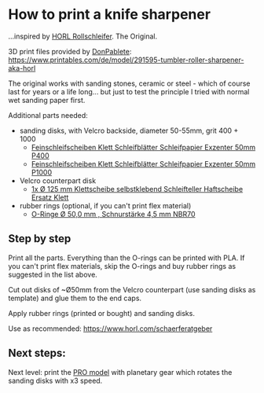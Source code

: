 # How to print a knife sharpener

&hellip;inspired by [HORL Rollschleifer](https://www.horl.com/rollschleifer/horl2). The Original.

3D print files provided by [DonPablete](https://www.printables.com/de/social/259025-donpablete):
https://www.printables.com/de/model/291595-tumbler-roller-sharpener-aka-horl

The original works with sanding stones, ceramic or steel - which of course last for years or a life long... but just to test the principle I tried with normal wet sanding paper first.


Additional parts needed:
- sanding disks, with Velcro backside, diameter 50-55mm, grit 400 + 1000
  - [Feinschleifscheiben Klett Schleifblätter Schleifpapier Exzenter 50mm P400](https://www.ebay.de/itm/203272897784?var=503630285966)
  - [Feinschleifscheiben Klett Schleifblätter Schleifpapier Exzenter 50mm P1000](https://www.ebay.de/itm/203272897784?var=503630285978)
- Velcro counterpart disk
  - [1x Ø 125 mm Klettscheibe selbstklebend Schleifteller Haftscheibe Ersatz Klett](https://www.ebay.de/itm/363663999567)
- rubber rings (optional, if you can't print flex material)
  - [O-Ringe Ø 50,0 mm , Schnurstärke 4,5 mm NBR70](https://www.ebay.de/itm/331503317790?var=540671207638)

## Step by step

Print all the parts. Everything than the O-rings can be printed with PLA. If you can't print flex materials, skip the O-rings and buy rubber rings as suggested in the list above.

Cut out disks of ~Ø50mm from the Velcro counterpart (use sanding disks as template) and glue them to the end caps.

Apply rubber rings (printed or bought) and sanding disks.

Use as recommended:
https://www.horl.com/schaerferatgeber


## Next steps:

Next level: print the [PRO model](https://www.printables.com/de/model/212006-rolling-knife-sharpener-with-inbuilt-planetary-gea) with planetary gear which rotates the sanding disks with x3 speed.
